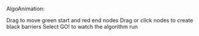 AlgoAnimation:

Drag to move green start and red end nodes
Drag or click nodes to create black barriers
Select GO! to watch the algorithm run

